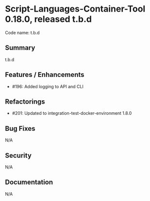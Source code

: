 # Script-Languages-Container-Tool 0.18.0, released t.b.d

Code name: t.b.d

## Summary 

t.b.d

## Features / Enhancements

 - #196: Added logging to API and CLI

## Refactorings

 - #201: Updated to integration-test-docker-environment 1.8.0

## Bug Fixes

N/A

## Security

N/A

## Documentation

N/A
